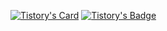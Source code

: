 [![Tistory's Card](https://github-readme-tistory-card.vercel.app/api/badge?name={winterx3}&postId={default}&theme={default})](https://github.com/loosie/github-readme-tistory-card)
[![Tistory's Badge](https://github-readme-tistory-card.vercel.app/api/badge?name=winterx3&theme=default)](https://github.com/loosie/github-readme-tistory-card)
